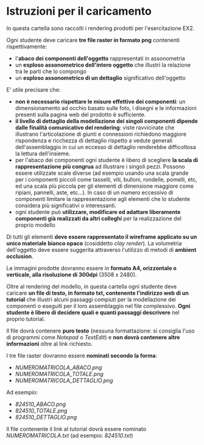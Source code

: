 # Istruzioni per il caricamento

In questa cartella sono raccolti i rendering prodotti per l'esercitazione
EX2.

Ogni studente deve caricare **tre file raster in formato png** contenenti rispettivamente:

* l'**abaco dei componenti dell'oggetto** rappresentati in assonometria 
* un **esploso assonometrico dell'intero oggetto** che illustri la relazione tra le parti che lo compongo
* un **esploso assonometrico di un dettaglio** significativo dell'oggetto


E' utile precisare che:
* **non è necessario rispettare le misure effettive dei componenti**: un dimensionamento ad occhio basato sulle foto, i disegni e le informazioni presenti sulla pagina web del prodotto è sufficiente.
* **il livello di dettaglio della modellazione dei singoli componenti dipende dalle finalità comunicative del rendering**: viste ravvicinate che illustrano l'articolazione di giunti e connessioni richiedono maggiore rispondenza e ricchezza di dettaglio rispetto a vedute generali dell'assemblaggio in cui un eccesso di dettaglio renderebbe difficoltosa la lettura dell'insieme.
* per l'abaco dei componenti ogni studente è libero di scegliere **la scala di rappresentazione più congrua** ad illustrare i singoli pezzi. Possono essere utilizzate scale diverse (ad esempio usando una scala grande per i componenti piccoli come tasselli, viti, bulloni, rondelle, pomelli, etc, ed una scala più piccola per gli elementi di dimensione maggiore come ripiani, pannelli, aste, etc...). In caso di un numero eccessivo di componenti limitare la rappresentazione agli elementi che lo studente considera più significativi o interessanti.
* ogni studente può **utilizzare, modificare ed adattare liberamente componenti già realizzati da altri colleghi** per la realizzazione del proprio modello

Di tutti gli elementi **deve essere rappresentato il wireframe applicato su un unico materiale bianco opaco** (cosiddetto *clay render*). La volumetria dell'oggetto deve essere suggerita attraverso l'utilizzo di metodi di **ambient occlusion**.

Le immagini prodotte dovranno essere in **formato A4, orizzontale o verticale, alla risoluzione di 300dpi** (3508 x 2480).

Oltre al rendering del modello, in questa cartella ogni studente deve caricare **un file di testo, in formato txt, contenente l'indirizzo web di un tutorial** che illustri alcuni passaggi compiuti per la modellazione dei componenti o eseguiti per il loro assemblaggio nel file complessivo. **Ogni studente è libero di decidere quali e quanti passaggi descrivere** nel proprio tutorial.

Il file dovrà contenere **puro testo** (nessuna formattazione: si consiglia l'uso di programmi come *Notepad* o *TextEdit*) e **non dovrà contenere altre informazioni** oltre al link richiesto.

I tre file raster dovranno essere **nominati secondo la forma**:

* *NUMEROMATRICOLA_ABACO.png*
* *NUMEROMATRICOLA_TOTALE.png*
* *NUMEROMATRICOLA_DETTAGLIO.png*

Ad esempio:

* *824510_ABACO.png*
* *824510_TOTALE.png*
* *824510_DETTAGLIO.png*

Il file contenente il link al tutorial dovrà essere nominato *NUMEROMATRICOLA.txt* (ad esempio: *824510.txt*)
